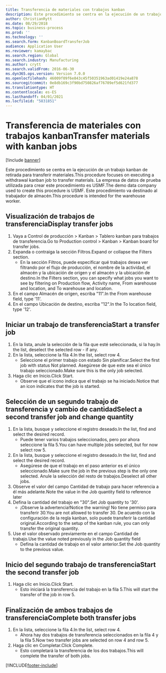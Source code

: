 ```yaml
---
title: Transferencia de materiales con trabajos kanban
description: Este procedimiento se centra en la ejecución de un trabajo kanban de retirada para transferir materiales.
author: ChristianRytt
ms.date: 08/29/2018
ms.topic: business-process
ms.prod: ''
ms.technology: ''
ms.search.form: KanbanBoardTransferJob
audience: Application User
ms.reviewer: kamaybac
ms.search.region: Global
ms.search.industry: Manufacturing
ms.author: crytt
ms.search.validFrom: 2016-06-30
ms.dyn365.ops.version: Version 7.0.0
ms.openlocfilehash: 46009f09f6e843c45f50351963ad01419e24a878
ms.sourcegitcommit: 0e8db169c3f90bd750826af76709ef5d621fd377
ms.translationtype: HT
ms.contentlocale: es-ES
ms.lasthandoff: 04/01/2021
ms.locfileid: "5831851"
---
```

# <a name="transfer-materials-with-kanban-jobs"></a><span data-ttu-id="976d2-103">Transferencia de materiales con trabajos kanban</span><span class="sxs-lookup"><span data-stu-id="976d2-103">Transfer materials with kanban jobs</span></span>

[!include [banner](../../includes/banner.md)]

<span data-ttu-id="976d2-104">Este procedimiento se centra en la ejecución de un trabajo kanban de retirada para transferir materiales.</span><span class="sxs-lookup"><span data-stu-id="976d2-104">This procedure focuses on executing a withdrawal kanban job to transfer materials.</span></span> <span data-ttu-id="976d2-105">La empresa de datos de prueba utilizada para crear este procedimiento es USMF.</span><span class="sxs-lookup"><span data-stu-id="976d2-105">The demo data company used to create this procedure is USMF.</span></span> <span data-ttu-id="976d2-106">Este procedimiento va destinado al trabajador de almacén.</span><span class="sxs-lookup"><span data-stu-id="976d2-106">This procedure is intended for the warehouse worker.</span></span>


## <a name="display-transfer-jobs"></a><span data-ttu-id="976d2-107">Visualización de trabajos de transferencia</span><span class="sxs-lookup"><span data-stu-id="976d2-107">Display transfer jobs</span></span>
1. <span data-ttu-id="976d2-108">Vaya a Control de producción > Kanban > Tablero kanban para trabajos de transferencia.</span><span class="sxs-lookup"><span data-stu-id="976d2-108">Go to Production control > Kanban > Kanban board for transfer jobs.</span></span>
2. <span data-ttu-id="976d2-109">Expanda o contraiga la sección Filtros.</span><span class="sxs-lookup"><span data-stu-id="976d2-109">Expand or collapse the Filters section.</span></span>
    * <span data-ttu-id="976d2-110">En la sección Filtros, puede especificar qué trabajos desea ver filtrando por el flujo de producción, el nombre de la actividad, el almacén y la ubicación de origen y el almacén y la ubicación de destino.</span><span class="sxs-lookup"><span data-stu-id="976d2-110">In the Filters section, you can specify what jobs you want to see by filtering on Production flow, Activity name, From warehouse and location, and To warehouse and location.</span></span>  
3. <span data-ttu-id="976d2-111">En el campo Almacén de origen, escriba "11".</span><span class="sxs-lookup"><span data-stu-id="976d2-111">In the From warehouse field, type '11'.</span></span>
4. <span data-ttu-id="976d2-112">En el campo Ubicación de destino, escriba "12".</span><span class="sxs-lookup"><span data-stu-id="976d2-112">In the To location field, type '12'.</span></span>

## <a name="start-a-transfer-job"></a><span data-ttu-id="976d2-113">Iniciar un trabajo de transferencia</span><span class="sxs-lookup"><span data-stu-id="976d2-113">Start a transfer job</span></span>
1. <span data-ttu-id="976d2-114">En la lista, anule la selección de la fila que esté seleccionada, si la hay.</span><span class="sxs-lookup"><span data-stu-id="976d2-114">In the list, deselect the selected row - if any.</span></span>
2. <span data-ttu-id="976d2-115">En la lista, seleccione la fila 4.</span><span class="sxs-lookup"><span data-stu-id="976d2-115">In the list, select row 4.</span></span>
    * <span data-ttu-id="976d2-116">Seleccione el primer trabajo con estado Sin planificar.</span><span class="sxs-lookup"><span data-stu-id="976d2-116">Select the first job with status Not planned.</span></span> <span data-ttu-id="976d2-117">Asegúrese de que este sea el único trabajo seleccionado.</span><span class="sxs-lookup"><span data-stu-id="976d2-117">Make sure this is the only job selected.</span></span>  
3. <span data-ttu-id="976d2-118">Haga clic en Inicio.</span><span class="sxs-lookup"><span data-stu-id="976d2-118">Click Start.</span></span>
    * <span data-ttu-id="976d2-119">Observe que el icono indica que el trabajo se ha iniciado.</span><span class="sxs-lookup"><span data-stu-id="976d2-119">Notice that an icon indicates that the job is started.</span></span>  

## <a name="select-a-second-transfer-job-and-change-quantity"></a><span data-ttu-id="976d2-120">Selección de un segundo trabajo de transferencia y cambio de cantidad</span><span class="sxs-lookup"><span data-stu-id="976d2-120">Select a second transfer job and change quantity</span></span>
1. <span data-ttu-id="976d2-121">En la lista, busque y seleccione el registro deseado.</span><span class="sxs-lookup"><span data-stu-id="976d2-121">In the list, find and select the desired record.</span></span>
    * <span data-ttu-id="976d2-122">Puede tener varios trabajos seleccionados, pero por ahora seleccione la fila 5.</span><span class="sxs-lookup"><span data-stu-id="976d2-122">You can have multiple jobs selected, but for now select row 5.</span></span>  
2. <span data-ttu-id="976d2-123">En la lista, busque y seleccione el registro deseado.</span><span class="sxs-lookup"><span data-stu-id="976d2-123">In the list, find and select the desired record.</span></span>
    * <span data-ttu-id="976d2-124">Asegúrese de que el trabajo en el paso anterior es el único seleccionado.</span><span class="sxs-lookup"><span data-stu-id="976d2-124">Make sure the job in the previous step is the only one selected.</span></span> <span data-ttu-id="976d2-125">Anule la selección del resto de trabajos.</span><span class="sxs-lookup"><span data-stu-id="976d2-125">Deselect all other jobs.</span></span>  
3. <span data-ttu-id="976d2-126">Observe el valor del campo Cantidad de trabajo para hacer referencia a él más adelante.</span><span class="sxs-lookup"><span data-stu-id="976d2-126">Note the value in the Job quantity field to reference later</span></span>
4. <span data-ttu-id="976d2-127">Defina la cantidad del trabajo en "30".</span><span class="sxs-lookup"><span data-stu-id="976d2-127">Set Job quantity to '30'.</span></span>
    * <span data-ttu-id="976d2-128">¡Observe la advertencia!</span><span class="sxs-lookup"><span data-stu-id="976d2-128">Notice the warning!</span></span> <span data-ttu-id="976d2-129">No tiene permiso para transferir 30.</span><span class="sxs-lookup"><span data-stu-id="976d2-129">You are not allowed to transfer 30.</span></span> <span data-ttu-id="976d2-130">De acuerdo con la configuración de la regla kanban, solo puede transferir la cantidad original.</span><span class="sxs-lookup"><span data-stu-id="976d2-130">According to the setup of the kanban rule, you can only transfer the original quantity.</span></span>  
5. <span data-ttu-id="976d2-131">Use el valor observado previamente en el campo Cantidad de trabajo.</span><span class="sxs-lookup"><span data-stu-id="976d2-131">Use the value noted previously in the Job quantity field</span></span>
    * <span data-ttu-id="976d2-132">Defina la cantidad de trabajo en el valor anterior.</span><span class="sxs-lookup"><span data-stu-id="976d2-132">Set the Job quantity to the previous value.</span></span>  

## <a name="start-the-second-transfer-job"></a><span data-ttu-id="976d2-133">Inicio del segundo trabajo de transferencia</span><span class="sxs-lookup"><span data-stu-id="976d2-133">Start the second transfer job</span></span>
1. <span data-ttu-id="976d2-134">Haga clic en Inicio.</span><span class="sxs-lookup"><span data-stu-id="976d2-134">Click Start.</span></span>
    * <span data-ttu-id="976d2-135">Esto iniciará la transferencia del trabajo en la fila 5.</span><span class="sxs-lookup"><span data-stu-id="976d2-135">This will start the transfer of the job in row 5.</span></span>  

## <a name="complete-both-transfer-jobs"></a><span data-ttu-id="976d2-136">Finalización de ambos trabajos de transferencia</span><span class="sxs-lookup"><span data-stu-id="976d2-136">Complete both transfer jobs</span></span>
1. <span data-ttu-id="976d2-137">En la lista, seleccione la fila 4.</span><span class="sxs-lookup"><span data-stu-id="976d2-137">In the list, select row 4.</span></span>
    * <span data-ttu-id="976d2-138">Ahora hay dos trabajos de transferencia seleccionados en la fila 4 y la fila 5.</span><span class="sxs-lookup"><span data-stu-id="976d2-138">Now two transfer jobs are selected on row 4 and row 5.</span></span>  
2. <span data-ttu-id="976d2-139">Haga clic en Completar.</span><span class="sxs-lookup"><span data-stu-id="976d2-139">Click Complete.</span></span>
    * <span data-ttu-id="976d2-140">Esto completará la transferencia de los dos trabajos.</span><span class="sxs-lookup"><span data-stu-id="976d2-140">This will complete the transfer of both jobs.</span></span>  



[!INCLUDE[footer-include](../../../includes/footer-banner.md)]
